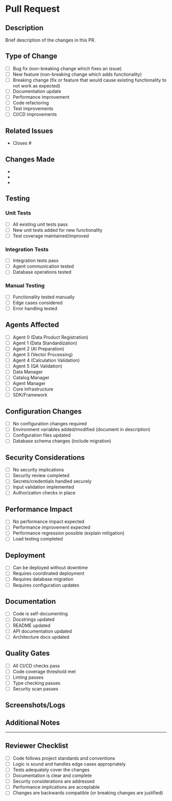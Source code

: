 # Pull Request

## Description
Brief description of the changes in this PR.

## Type of Change
<!-- Mark relevant options with an "x" -->
- [ ] Bug fix (non-breaking change which fixes an issue)
- [ ] New feature (non-breaking change which adds functionality)
- [ ] Breaking change (fix or feature that would cause existing functionality to not work as expected)
- [ ] Documentation update
- [ ] Performance improvement
- [ ] Code refactoring
- [ ] Test improvements
- [ ] CI/CD improvements

## Related Issues
<!-- Link to related issues using "Closes #123" or "Refs #123" -->
- Closes #

## Changes Made
<!-- Provide a detailed list of changes -->
- 
- 
- 

## Testing
<!-- Describe the tests you ran to verify your changes -->
### Unit Tests
- [ ] All existing unit tests pass
- [ ] New unit tests added for new functionality
- [ ] Test coverage maintained/improved

### Integration Tests
- [ ] Integration tests pass
- [ ] Agent communication tested
- [ ] Database operations tested

### Manual Testing
- [ ] Functionality tested manually
- [ ] Edge cases considered
- [ ] Error handling tested

## Agents Affected
<!-- Check all agents that are impacted by this change -->
- [ ] Agent 0 (Data Product Registration)
- [ ] Agent 1 (Data Standardization)
- [ ] Agent 2 (AI Preparation)
- [ ] Agent 3 (Vector Processing)
- [ ] Agent 4 (Calculation Validation)
- [ ] Agent 5 (QA Validation)
- [ ] Data Manager
- [ ] Catalog Manager
- [ ] Agent Manager
- [ ] Core Infrastructure
- [ ] SDK/Framework

## Configuration Changes
- [ ] No configuration changes required
- [ ] Environment variables added/modified (document in description)
- [ ] Configuration files updated
- [ ] Database schema changes (include migration)

## Security Considerations
- [ ] No security implications
- [ ] Security review completed
- [ ] Secrets/credentials handled securely
- [ ] Input validation implemented
- [ ] Authorization checks in place

## Performance Impact
- [ ] No performance impact expected
- [ ] Performance improvement expected
- [ ] Performance regression possible (explain mitigation)
- [ ] Load testing completed

## Deployment
- [ ] Can be deployed without downtime
- [ ] Requires coordinated deployment
- [ ] Requires database migration
- [ ] Requires configuration updates

## Documentation
- [ ] Code is self-documenting
- [ ] Docstrings updated
- [ ] README updated
- [ ] API documentation updated
- [ ] Architecture docs updated

## Quality Gates
<!-- These should be automatically checked by CI/CD -->
- [ ] All CI/CD checks pass
- [ ] Code coverage threshold met
- [ ] Linting passes
- [ ] Type checking passes
- [ ] Security scan passes

## Screenshots/Logs
<!-- Add screenshots or log outputs if relevant -->

## Additional Notes
<!-- Any additional information that reviewers should know -->

---

## Reviewer Checklist
<!-- For reviewers to complete -->
- [ ] Code follows project standards and conventions
- [ ] Logic is sound and handles edge cases appropriately
- [ ] Tests adequately cover the changes
- [ ] Documentation is clear and complete
- [ ] Security considerations are addressed
- [ ] Performance implications are acceptable
- [ ] Changes are backwards compatible (or breaking changes are justified)